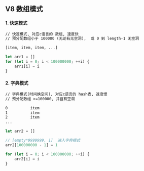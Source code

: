 ##

## V8 数组模式

#### 1. 快速模式

```txt
// 快速模式, 对应c语言的 数组, 速度快
// 预分配数组小于 100000 (无论有无空洞),  或 0 到 length-1 无空洞

[item, item, item, ...]
```

```javascript
let arr1 = []
for (let i = 0; i < 100000000; ++i) {
    arr1[i] = i
}
```

#### 2. 字典模式

```txt
// 字典模式(时间换空间), 对应c语言的 hash表, 速度慢
// 预分配数组 >=100000, 并且有空洞

0          item
1          item
2          item
...
```

```javascript
let arr2 = []

// [empty*9999999, 1]  进入字典模式
arr2[100000000 - 1] = 1

for (let i = 0; i < 100000000; ++i) {
    arr2[i] = i
}
```
